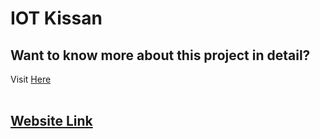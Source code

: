 # IOT Kissan
## Want to know more about this project in detail?<br>
Visit [Here](https://drive.google.com/file/d/1NGlXHttykOF_v96Qw_gVaLgw2tXd5Q_T/view?usp=sharing)<br>
<br>
## [Website Link](https://iot-kissan-frontend.vercel.app/)

